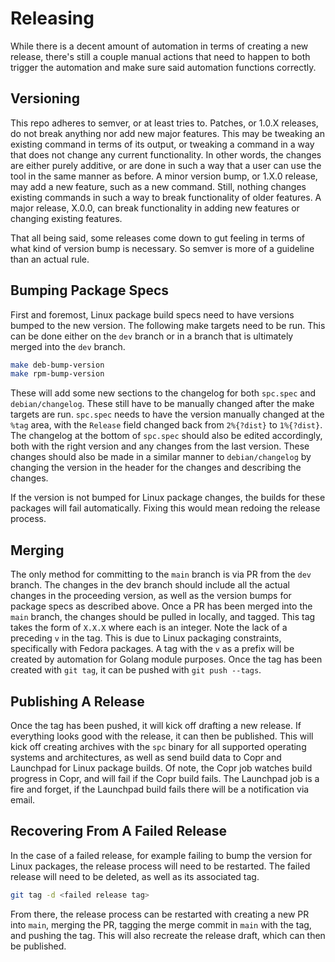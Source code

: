 # Releasing

While there is a decent amount of automation in terms of creating a new release, there's still a couple manual actions that need to happen to both trigger the automation and make sure said automation functions correctly.

## Versioning

This repo adheres to semver, or at least tries to. Patches, or 1.0.X releases, do not break anything nor add new major features. This may be tweaking an existing command in terms of its output, or tweaking a command in a way that does not change any current functionality. In other words, the changes are either purely additive, or are done in such a way that a user can use the tool in the same manner as before. A minor version bump, or 1.X.0 release, may add a new feature, such as a new command. Still, nothing changes existing commands in such a way to break functionality of older features. A major release, X.0.0, can break functionality in adding new features or changing existing features.

That all being said, some releases come down to gut feeling in terms of what kind of version bump is necessary. So semver is more of a guideline than an actual rule.

## Bumping Package Specs

First and foremost, Linux package build specs need to have versions bumped to the new version. The following make targets need to be run. This can be done either on the `dev` branch or in a branch that is ultimately merged into the `dev` branch.

```bash
make deb-bump-version
make rpm-bump-version
```

These will add some new sections to the changelog for both `spc.spec` and `debian/changelog`. These still have to be manually changed after the make targets are run. `spc.spec` needs to have the version manually changed at the `%tag` area, with the `Release` field changed back from `2%{?dist}` to `1%{?dist}`. The changelog at the bottom of `spc.spec` should also be edited accordingly, both with the right version and any changes from the last version. These changes should also be made in a similar manner to `debian/changelog` by changing the version in the header for the changes and describing the changes.

If the version is not bumped for Linux package changes, the builds for these packages will fail automatically. Fixing this would mean redoing the release process.

## Merging

The only method for committing to the `main` branch is via PR from the `dev` branch. The changes in the dev branch should include all the actual changes in the proceeding version, as well as the version bumps for package specs as described above. Once a PR has been merged into the `main` branch, the changes should be pulled in locally, and tagged. This tag takes the form of `X.X.X` where each is an integer. Note the lack of a preceding `v` in the tag. This is due to Linux packaging constraints, specifically with Fedora packages. A tag with the `v` as a prefix will be created by automation for Golang module purposes. Once the tag has been created with `git tag`, it can be pushed with `git push --tags`.

## Publishing A Release

Once the tag has been pushed, it will kick off drafting a new release. If everything looks good with the release, it can then be published. This will kick off creating archives with the `spc` binary for all supported operating systems and architectures, as well as send build data to Copr and Launchpad for Linux package builds. Of note, the Copr job watches build progress in Copr, and will fail if the Copr build fails. The Launchpad job is a fire and forget, if the Launchpad build fails there will be a notification via email.

## Recovering From A Failed Release

In the case of a failed release, for example failing to bump the version for Linux packages, the release process will need to be restarted. The failed release will need to be deleted, as well as its associated tag.

```bash
git tag -d <failed release tag>
```

From there, the release process can be restarted with creating a new PR into `main`, merging the PR, tagging the merge commit in `main` with the tag, and pushing the tag. This will also recreate the release draft, which can then be published.
